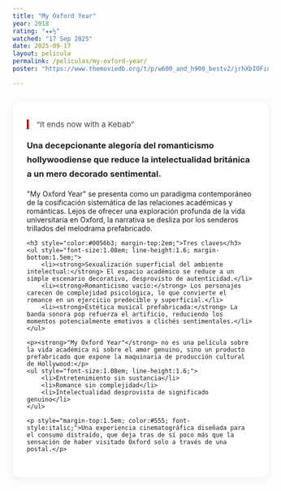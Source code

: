 ```yaml
---
title: "My Oxford Year"
year: 2018
rating: "★★½"
watched: "17 Sep 2025"
date: 2025-09-17
layout: pelicula
permalink: /peliculas/my-oxford-year/
poster: "https://www.themoviedb.org/t/p/w600_and_h900_bestv2/jrhXbIOFingzdLjkccjg9vZnqIp.jpg"

---
```




<div style="max-width:700px; margin:2em auto; background:#fff; border-radius:16px; box-shadow:0 2px 16px rgba(0,0,0,0.07); padding:2.5em 2em;">
	<blockquote style="font-size:1.08em; color:#444; border-left:4px solid #b30000; margin:0 0 1.2em 0; padding-left:1em;">“It ends now with a Kebab”</blockquote>
	<p style="font-size:1.18em; line-height:1.7; color:#222;"><strong>Una decepcionante alegoría del romanticismo hollywoodiense que reduce la intelectualidad británica a un mero decorado sentimental.</strong></p>
	<p>"My Oxford Year" se presenta como un paradigma contemporáneo de la cosificación sistemática de las relaciones académicas y románticas. Lejos de ofrecer una exploración profunda de la vida universitaria en Oxford, la narrativa se desliza por los senderos trillados del melodrama prefabricado.</p>

	<h3 style="color:#0056b3; margin-top:2em;">Tres claves</h3>
	<ul style="font-size:1.08em; line-height:1.6; margin-bottom:1.5em;">
		<li><strong>Sexualización superficial del ambiente intelectual:</strong> El espacio académico se reduce a un simple escenario decorativo, desprovisto de autenticidad.</li>
		<li><strong>Romanticismo vacío:</strong> Los personajes carecen de complejidad psicológica, lo que convierte el romance en un ejercicio predecible y superficial.</li>
		<li><strong>Estética musical prefabricada:</strong> La banda sonora pop refuerza el artificio, reduciendo los momentos potencialmente emotivos a clichés sentimentales.</li>
	</ul>

	<p><strong>"My Oxford Year"</strong> no es una película sobre la vida académica ni sobre el amor genuino, sino un producto prefabricado que expone la maquinaria de producción cultural de Hollywood:</p>
	<ul style="font-size:1.08em; line-height:1.6;">
		<li>Entretenimiento sin sustancia</li>
		<li>Romance sin complejidad</li>
		<li>Intelectualidad desprovista de significado genuino</li>
	</ul>

	<p style="margin-top:1.5em; color:#555; font-style:italic;">Una experiencia cinematográfica diseñada para el consumo distraído, que deja tras de sí poco más que la sensación de haber visitado Oxford solo a través de una postal.</p>
</div>





